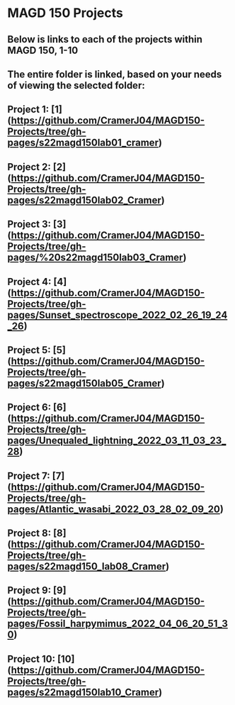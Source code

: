 # MAGD 150 Projects 

## Below is links to each of the projects within MAGD 150, 1-10
## The entire folder is linked, based on your needs of viewing the selected folder:

## Project 1: [1] (https://github.com/CramerJ04/MAGD150-Projects/tree/gh-pages/s22magd150lab01_cramer)
## Project 2: [2] (https://github.com/CramerJ04/MAGD150-Projects/tree/gh-pages/s22magd150lab02_Cramer)
## Project 3: [3] (https://github.com/CramerJ04/MAGD150-Projects/tree/gh-pages/%20s22magd150lab03_Cramer)
## Project 4: [4] (https://github.com/CramerJ04/MAGD150-Projects/tree/gh-pages/Sunset_spectroscope_2022_02_26_19_24_26)
## Project 5: [5] (https://github.com/CramerJ04/MAGD150-Projects/tree/gh-pages/s22magd150lab05_Cramer)
## Project 6: [6] (https://github.com/CramerJ04/MAGD150-Projects/tree/gh-pages/Unequaled_lightning_2022_03_11_03_23_28)
## Project 7: [7] (https://github.com/CramerJ04/MAGD150-Projects/tree/gh-pages/Atlantic_wasabi_2022_03_28_02_09_20)
## Project 8: [8] (https://github.com/CramerJ04/MAGD150-Projects/tree/gh-pages/s22magd150_lab08_Cramer)
## Project 9: [9] (https://github.com/CramerJ04/MAGD150-Projects/tree/gh-pages/Fossil_harpymimus_2022_04_06_20_51_30)
## Project 10: [10] (https://github.com/CramerJ04/MAGD150-Projects/tree/gh-pages/s22magd150lab10_Cramer)




